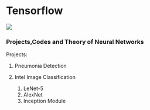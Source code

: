 # Tensorflow

![](https://twitter.com/TensorFlow/photo)

### Projects,Codes and Theory of Neural Networks


Projects:

1. Pneumonia Detection

2. Intel Image Classification 
    1. LeNet-5
    2. AlexNet
    3. Inception Module
